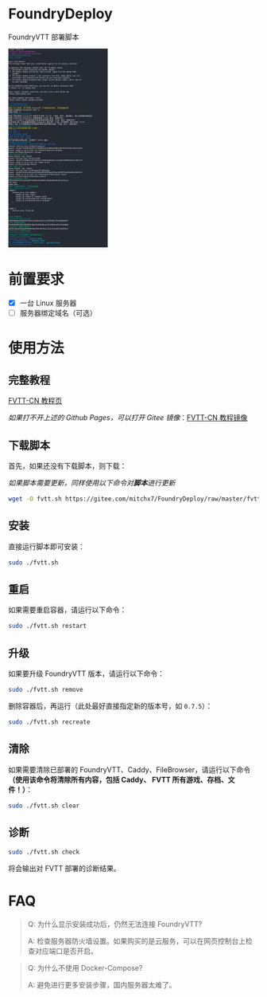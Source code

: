 # FoundryDeploy
FoundryVTT 部署脚本

<img src="assets/fvtt-docker-script.png" width="200">

# 前置要求
- [x] 一台 Linux 服务器
- [ ] 服务器绑定域名（可选）

# 使用方法

## 完整教程
[FVTT-CN 教程页](https://fvtt-cn.github.io/deployment/gettingstarted/docker/)

*如果打不开上述的 Github Pages，可以打开 Gitee 镜像*：[FVTT-CN 教程镜像](https://fvtt-cn.gitee.io/deployment/gettingstarted/docker/)

## 下载脚本
首先，如果还没有下载脚本，则下载：

*如果脚本需要更新，同样使用以下命令对**脚本**进行更新*
```bash
wget -O fvtt.sh https://gitee.com/mitchx7/FoundryDeploy/raw/master/fvtt.sh && sudo chmod +x fvtt.sh
```

## 安装
直接运行脚本即可安装：
```bash
sudo ./fvtt.sh
```

## 重启
如果需要重启容器，请运行以下命令：
```bash
sudo ./fvtt.sh restart
```

## 升级
如果要升级 FoundryVTT 版本，请运行以下命令：
```bash
sudo ./fvtt.sh remove
```
删除容器后，再运行（此处最好直接指定新的版本号，如 `0.7.5`）：
```bash
sudo ./fvtt.sh recreate
```

## 清除
如果需要清除已部署的 FoundryVTT、Caddy、FileBrowser，请运行以下命令 **（使用该命令将清除所有内容，包括 Caddy、 FVTT 所有游戏、存档、文件！）**：
```bash
sudo ./fvtt.sh clear
```

## 诊断
```bash
sudo ./fvtt.sh check
```
将会输出对 FVTT 部署的诊断结果。

# FAQ

> Q: 为什么显示安装成功后，仍然无法连接 FoundryVTT?
>
> A: 检查服务器防火墙设置。如果购买的是云服务，可以在网页控制台上检查对应端口是否开启。

> Q: 为什么不使用 Docker-Compose?
> 
> A: 避免进行更多安装步骤，国内服务器太难了。
